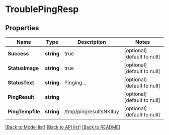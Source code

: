 # TroublePingResp

## Properties
Name | Type | Description | Notes
------------ | ------------- | ------------- | -------------
**Success** | **string** | true | [optional] [default to null]
**StatusImage** | **string** | true | [optional] [default to null]
**StatusText** | **string** | Pinging... | [optional] [default to null]
**PingResult** | **string** |  | [optional] [default to null]
**PingTempfile** | **string** | /tmp/pingresultsNKlIuy | [optional] [default to null]

[[Back to Model list]](../README.md#documentation-for-models) [[Back to API list]](../README.md#documentation-for-api-endpoints) [[Back to README]](../README.md)

